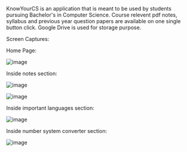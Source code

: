 KnowYourCS is an application that is meant to be used by students pursuing Bachelor's in Computer Science.
Course relevent pdf notes, syllabus and previous year question papers are available on one single button click.
Google Drive is used for storage purpose.

Screen Captures:

Home Page:

![image](https://user-images.githubusercontent.com/31197666/148697161-ee41aae1-ec55-44fc-86f7-a8db9b9c9ad2.png)

Inside notes section:

![image](https://user-images.githubusercontent.com/31197666/148697277-f083130b-4471-4b9c-a8d3-bf51b57b9ccd.png)

![image](https://user-images.githubusercontent.com/31197666/148697251-4b30ecc3-fd65-4153-a06f-743be0926b6a.png)


Inside important languages section:

![image](https://user-images.githubusercontent.com/31197666/148697383-1faaefb0-016b-40bf-9722-a667839c1b97.png)

Inside number system converter section:

![image](https://user-images.githubusercontent.com/31197666/148697537-e320ffbd-52ed-4dda-a14c-cc19e5804264.png)
